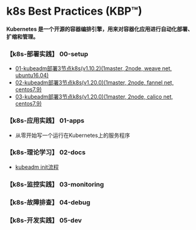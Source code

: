 # k8s Best Practices (KBP™)

**Kubernetes 是一个开源的容器编排引擎，用来对容器化应用进行自动化部署、 扩缩和管理。**

### 【k8s-部署实践】 00-setup
   - [01-kubeadm部署3节点k8s(v1.10.2)(1master, 2node, weave net, ubuntu16.04)](00-setup/00_kubeadm_deploy_3node_k8s_with_weave.md)
   - [02-kubeadm部署3节点k8s(v1.20.0)(1master, 2node, fannel net, centos7.9)](00-setup/01_kubeadm_deploy_3node_k8s_with_fannel.md)
   - [03-kubeadm部署3节点k8s(v1.20.0)(1master, 2node, calico net, centos7.9)](00-setup/02_kubeadm_deploy_3node_k8s_with_calico.md)

### 【k8s-应用实践】 01-apps
   - 从零开始写一个运行在Kubernetes上的服务程序

### 【k8s-理论学习】 02-docs
   - [kubeadm init流程](02-docs/kubeadm_init.md)

### 【k8s-监控实践】 03-monitoring

### 【k8s-故障排查】 04-debug 


### 【k8s-开发实践】 05-dev
